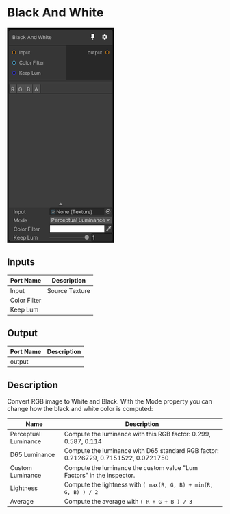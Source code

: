 # Black And White
![Mixture.BlackAndWhiteNode](../../images/Mixture.BlackAndWhiteNode.png)
## Inputs
Port Name | Description
--- | ---
Input | Source Texture
Color Filter | 
Keep Lum | 

## Output
Port Name | Description
--- | ---
output | 

## Description
Convert RGB image to White and Black. With the Mode property you can change how the black and white color is computed:

Name | Description
--- | ---
Perceptual Luminance | Compute the luminance with this RGB factor: 0.299, 0.587, 0.114
D65 Luminance | Compute the luminance with D65 standard RGB factor: 0.2126729, 0.7151522, 0.0721750
Custom Luminance | Compute the luminance the custom value "Lum Factors" in the inspector.
Lightness | Compute the lightness with `( max(R, G, B) + min(R, G, B) ) / 2`
Average | Compute the average with `( R + G + B ) / 3`

